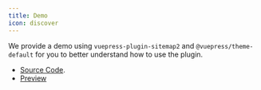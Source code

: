 ```yaml
---
title: Demo
icon: discover
---
```


We provide a demo using `vuepress-plugin-sitemap2` and `@vuepress/theme-default` for you to better understand how to use the plugin.

- [Source Code](https://github.com/vuepress-theme-hope/vuepress-theme-hope/tree/main/demo/sitemap2/).
- [Preview](https://vuepress-theme-hope.github.io/sitemap2-demo/)

